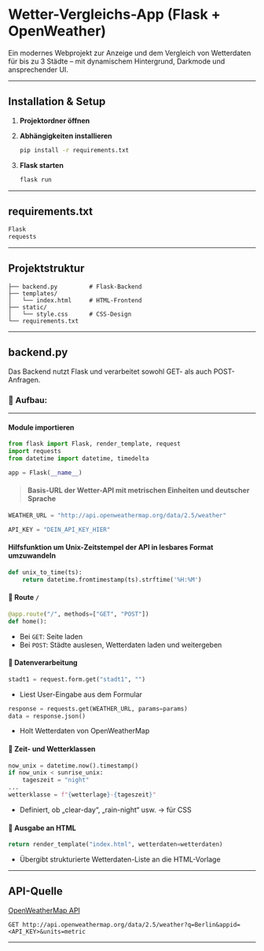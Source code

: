 
# Wetter-Vergleichs-App (Flask + OpenWeather)

Ein modernes Webprojekt zur Anzeige und dem Vergleich von Wetterdaten für bis zu 3 Städte – mit dynamischem Hintergrund, Darkmode und ansprechender UI.

---

## Installation & Setup

1. **Projektordner öffnen**

2. **Abhängigkeiten installieren**  
   ```bash
   pip install -r requirements.txt
   ```
3. **Flask starten**  
   ```bash
   flask run
   ```

---

## requirements.txt

```txt
Flask
requests
```
---

##  Projektstruktur

```
├── backend.py         # Flask-Backend
├── templates/
│   └── index.html     # HTML-Frontend
├── static/
│   └── style.css      # CSS-Design
└── requirements.txt
```

---

##  backend.py

Das Backend nutzt Flask und verarbeitet sowohl GET- als auch POST-Anfragen.

### 🔹 Aufbau:
---

#### Module importieren

```python
from flask import Flask, render_template, request
import requests
from datetime import datetime, timedelta

app = Flask(__name__)
```
> #### Basis-URL der Wetter-API mit metrischen Einheiten und deutscher Sprache
```python
WEATHER_URL = "http://api.openweathermap.org/data/2.5/weather"
```
```python
API_KEY = "DEIN_API_KEY_HIER"
```

#### Hilfsfunktion um Unix-Zeitstempel der API in lesbares Format umzuwandeln
```python
def unix_to_time(ts):
    return datetime.fromtimestamp(ts).strftime('%H:%M')
```

#### 🔹 Route `/`
```python
@app.route("/", methods=["GET", "POST"])
def home():
```
- Bei `GET`: Seite laden
- Bei `POST`: Städte auslesen, Wetterdaten laden und weitergeben

#### 🔹 Datenverarbeitung
```python
stadt1 = request.form.get("stadt1", "")
```
- Liest User-Eingabe aus dem Formular

```python
response = requests.get(WEATHER_URL, params=params)
data = response.json()
```
- Holt Wetterdaten von OpenWeatherMap

#### 🔹 Zeit- und Wetterklassen
```python
now_unix = datetime.now().timestamp()
if now_unix < sunrise_unix:
    tageszeit = "night"
...
wetterklasse = f"{wetterlage}-{tageszeit}"
```
- Definiert, ob „clear-day“, „rain-night“ usw. → für CSS

#### 🔹 Ausgabe an HTML
```python
return render_template("index.html", wetterdaten=wetterdaten)
```
- Übergibt strukturierte Wetterdaten-Liste an die HTML-Vorlage

---

##  API-Quelle

[OpenWeatherMap API](https://openweathermap.org/current)

```http
GET http://api.openweathermap.org/data/2.5/weather?q=Berlin&appid=<API_KEY>&units=metric
```

---
